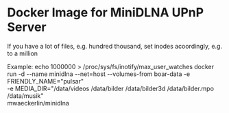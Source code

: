 # Docker Image for MiniDLNA UPnP Server

If you have a lot of files, e.g. hundred thousand, set inodes acoordingly, e.g. to a million

Example:
    echo 1000000 > /proc/sys/fs/inotify/max_user_watches
    docker run -d --name minidlna --net=host --volumes-from boar-data -e FRIENDLY_NAME="pulsar" \
               -e MEDIA_DIR="/data/videos /data/bilder /data/bilder3d /data/bilder.mpo /data/musik" \
               mwaeckerlin/minidlna
